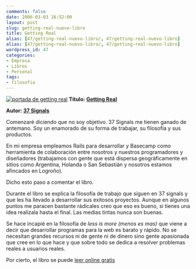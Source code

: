 ```yaml
---
comments: false
date: 2006-03-03 16:52:00
layout: post
slug: getting-real-nuevo-libro
title: Getting Real
alias: [47/getting-real-nuevo-libro/, 47/getting-real-nuevo-libro]
alias: [47/getting-real-nuevo-libro/, 47/getting-real-nuevo-libro]
wordpress_id: 47
categories:
- Empresa
- Libros
- Personal
tags:
- filosofia
---
```


[![portada de getting real](http://jorgegorka.files.wordpress.com/getting-real.gif)](https://gettingreal.37signals.com/)
**Título: [Getting Real](https://gettingreal.37signals.com/)**  

**Autor: [37 Signals]()**



Comenzaré diciendo que no soy objetivo.  37 Signals me tienen ganado de antemano.  Soy un enamorado de su forma de trabajar, su filosofía y sus productos.





En mi empresa empleamos Rails para desarrollar y Basecamp como herramienta de colaboración entre nosotros y nuestros programadores y diseñadores (trabajamos con gente que está dispersa geográficamente en sitios como Argentina, Holanda o San Sebastián y nosotros estamos afincados en Logroño).  
  





Dicho esto paso a comentar el libro.





Durante el libro se explica la filosofía de trabajo que siguen en 37 signals y que les ha llevado a desarrollar sus exitosos proyectos.  Aunque en algunos puntos me paracen bastante rádicales creo que eso es bueno, si tienes una idea realizala hasta el final.  Las medias tintas nunca son buenas.




Se hace incapié en la filosofía de _less is more (menos es mas)_ que viene a decir que desarrollar programas para la web es barato y rápido.  No se necesitan grandes recursos ni de gente ni de dinero sino gente apasionada que cree en lo que hace y que sobre todo se dedica a resolver problemas reales a usuarios reales.




Por cierto, el libro se puede [leer online gratis](https://gettingreal.37signals.com/toc.php)
